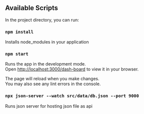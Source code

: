 ## Available Scripts

In the project directory, you can run:

### `npm install`

Installs node_modules in your application

### `npm start`

Runs the app in the development mode.\
Open [http://localhost:3000/dash-board](http://localhost:3000/dashboard) to view it in your browser.

The page will reload when you make changes.\
You may also see any lint errors in the console.

### `npx json-server --watch src/data/db.json --port 9000`

Runs json server for hosting json file as api
